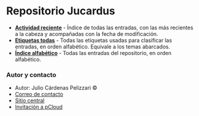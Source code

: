 # Repositorio Jucardus

* **[Actividad reciente](https://github.com/jucardus/jucardus.github.io/blob/main/actividad.md)** - Índice de todas las entradas, con las más recientes a la cabeza y acompañadas con la fecha de modificación.
* **[Etiquetas todas](https://github.com/jucardus/jucardus.github.io/blob/main/etiquetas.md)** - Todas las etiquetas usadas para clasificar las entradas, en orden alfabético. Equivale a los temas abarcados.
* **[Índice alfabético](https://github.com/jucardus/jucardus.github.io/blob/main/indice.md)** - Todas las entradas del repositorio, en orden alfabético.

### Autor y contacto

* Autor: Julio Cárdenas Pelizzari ©
* [Correo de contacto](https://jucardus.github.io/correo.png)
* [Sitio central](https://jucardus.github.io)
* [Invitación a pCloud](https://is.gd/ipcloud)
